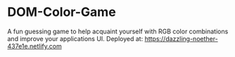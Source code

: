 # DOM-Color-Game

A fun guessing game to help acquaint yourself with RGB color combinations and improve your applications UI.
Deployed at:  https://dazzling-noether-437e1e.netlify.com
